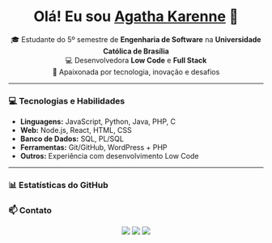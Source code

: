 <h1 align="center">
  Olá! Eu sou 
  <a href="https://www.linkedin.com/in/agathamachado32">Agatha Karenne</a> 👋
</h1>

<p align="center">
  🎓 Estudante do 5º semestre de <strong>Engenharia de Software</strong> na <strong>Universidade Católica de Brasília</strong><br>
  💻 Desenvolvedora <strong>Low Code</strong> e <strong>Full Stack</strong><br>
  🚀 Apaixonada por tecnologia, inovação e desafios
</p>

---

### 💻 Tecnologias e Habilidades
- **Linguagens:** JavaScript, Python, Java, PHP, C  
- **Web:** Node.js, React, HTML, CSS  
- **Banco de Dados:** SQL, PL/SQL  
- **Ferramentas:** Git/GitHub, WordPress + PHP  
- **Outros:** Experiência com desenvolvimento Low Code

---

### 📊 Estatísticas do GitHub


### 📫 Contato
<p align="center">
  <a href="mailto:agathamachado5@gmail.com"><img src="https://img.shields.io/badge/-Email-red?style=for-the-badge&logo=gmail&logoColor=white"/></a>
  <a href="https://www.linkedin.com/in/agathamachado32"><img src="https://img.shields.io/badge/-LinkedIn-blue?style=for-the-badge&logo=linkedin&logoColor=white"/></a>
  <a href="https://github.com/AgathaKarenne32"><img src="https://img.shields.io/badge/-GitHub-black?style=for-the-badge&logo=github&logoColor=white"/></a>
</p>
